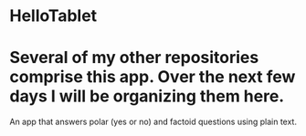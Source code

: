 HelloTablet
===========

Several of my other repositories comprise this app. Over the next few days I will be organizing them here.
==========================================================================================================

An app that answers polar (yes or no) and factoid questions using plain text.
